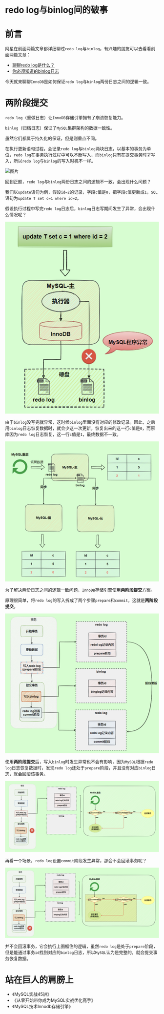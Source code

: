 # redo log与binlog间的破事

# 前言

阿星在前面两篇文章都详细聊过`redo log`与`binlog`，有兴趣的朋友可以去看看前面两篇文章：

- [聊聊redo log是什么？](https://mp.weixin.qq.com/s?__biz=MzAwMDg2OTAxNg==&mid=2652054485&idx=1&sn=cd6bead326dc5f5d8cf6af16893e9676&scene=21#wechat_redirect)
- [你必须知道的binlog日志](https://mp.weixin.qq.com/s?__biz=MzAwMDg2OTAxNg==&mid=2652054485&idx=1&sn=cd6bead326dc5f5d8cf6af16893e9676&scene=21#wechat_redirect)

今天就来聊聊`InnoDB`是如何保证`redo log`与`binlog`两份日志之间的逻辑一致。

# 两阶段提交

`redo log`（重做日志）让`InnoDB`存储引擎拥有了崩溃恢复能力。

`binlog`（归档日志）保证了`MySQL`集群架构的数据一致性。

虽然它们都属于持久化的保证，但是则重点不同。

在执行更新语句过程，会记录`redo log`与`binlog`两块日志，以基本的事务为单位，`redo log`在事务执行过程中可以不断写入，而`binlog`只有在提交事务时才写入，所以`redo log`与`binlog`的写入时机不一样。

![图片](https://mmbiz.qpic.cn/mmbiz_png/23OQmC1ia8nyq7TPySfnaZkZlwBscQ1TKCF1P0plT6VqFDupQPxG5fKiaSKdE5AksqO64Qnfkb4wox51rVC2HNXA/640?wx_fmt=png&wxfrom=5&wx_lazy=1&wx_co=1)

回到正题，`redo log`与`binlog`两份日志之间的逻辑不一致，会出现什么问题？

我们以`update`语句为例，假设`id=2`的记录，字段`c`值是`0`，把字段`c`值更新成`1`，`SQL`语句为`update T set c=1 where id=2`。

假设执行过程中写完`redo log`日志后，`binlog`日志写期间发生了异常，会出现什么情况呢？

![图片](../../../images/interview/mysql/buffer_pool/50.png)

由于`binlog`没写完就异常，这时候`binlog`里面没有对应的修改记录。因此，之后用`binlog`日志恢复数据时，就会少这一次更新，恢复出来的这一行`c`值是`0`，而原库因为`redo log`日志恢复，这一行`c`值是`1`，最终数据不一致。

![图片](../../../images/interview/mysql/buffer_pool/51.png)

为了解决两份日志之间的逻辑一致问题，`InnoDB`存储引擎使用**两阶段提交**方案。

原理很简单，将`redo log`的写入拆成了两个步骤`prepare`和`commit`，这就是**两阶段提交**。

![图片](../../../images/interview/mysql/buffer_pool/52.png)

使用**两阶段提交**后，写入`binlog`时发生异常也不会有影响，因为`MySQL`根据`redo log`日志恢复数据时，发现`redo log`还处于`prepare`阶段，并且没有对应`binlog`日志，就会回滚该事务。

![图片](../../../images/interview/mysql/buffer_pool/53.png)

再看一个场景，`redo log`设置`commit`阶段发生异常，那会不会回滚事务呢？

![图片](../../../images/interview/mysql/buffer_pool/54.png)

并不会回滚事务，它会执行上图框住的逻辑，虽然`redo log`是处于`prepare`阶段，但是能通过事务`id`找到对应的`binlog`日志，所以`MySQL`认为是完整的，就会提交事务恢复数据。

# 站在巨人的肩膀上

- 《MySQL实战45讲》
- 《从零开始带你成为MySQL实战优化高手》
- 《MySQL技术Innodb存储引擎》